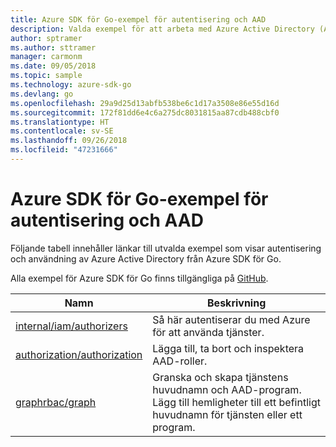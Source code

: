 ```yaml
---
title: Azure SDK för Go-exempel för autentisering och AAD
description: Valda exempel för att arbeta med Azure Active Directory (AAD) och autentisering från Azure SDK för Go.
author: sptramer
ms.author: sttramer
manager: carmonm
ms.date: 09/05/2018
ms.topic: sample
ms.technology: azure-sdk-go
ms.devlang: go
ms.openlocfilehash: 29a9d25d13abfb538be6c1d17a3508e86e55d16d
ms.sourcegitcommit: 172f81dd6e4c6a275dc8031815aa87cdb488cbf0
ms.translationtype: HT
ms.contentlocale: sv-SE
ms.lasthandoff: 09/26/2018
ms.locfileid: "47231666"
---
```

# <a name="azure-sdk-for-go-samples-for-authentication-and-aad"></a>Azure SDK för Go-exempel för autentisering och AAD

Följande tabell innehåller länkar till utvalda exempel som visar autentisering och användning av Azure Active Directory från Azure SDK för Go.

Alla exempel för Azure SDK för Go finns tillgängliga på [GitHub](https://github.com/Azure-Samples/azure-sdk-for-go-samples).

| Namn | Beskrivning |
|------|-------------|
| [internal/iam/authorizers](https://github.com/Azure-Samples/azure-sdk-for-go-samples/blob/master/internal/iam/authorizers.go) | Så här autentiserar du med Azure för att använda tjänster. |
| [authorization/authorization](https://github.com/Azure-Samples/azure-sdk-for-go-samples/blob/master/authorization/authorization.go) | Lägga till, ta bort och inspektera AAD-roller. |
| [graphrbac/graph](https://github.com/Azure-Samples/azure-sdk-for-go-samples/blob/master/graphrbac/graph.go) | Granska och skapa tjänstens huvudnamn och AAD-program. Lägg till hemligheter till ett befintligt huvudnamn för tjänsten eller ett program. |
